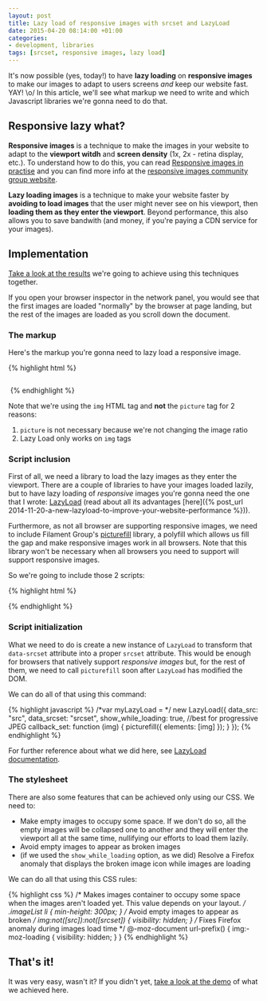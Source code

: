 ```yaml
---
layout: post
title: Lazy load of responsive images with srcset and LazyLoad
date: 2015-04-20 08:14:00 +01:00
categories:
- development, libraries
tags: [srcset, responsive images, lazy load]
---
```

It's now possible (yes, today!) to have **lazy loading** on **responsive images** to make our images to adapt to users screens _and_ keep our website fast. YAY! \o/ In this article, we'll see what markup we need to write and which Javascript libraries we're gonna need to do that.

## Responsive lazy what?

**Responsive images** is a technique to make the images in your website to adapt to the **viewport witdh** and **screen density** (1x, 2x - retina display, etc.). To understand how to do this, you can read [Responsive images in practise](http://alistapart.com/article/responsive-images-in-practice) and you can find more info at the [responsive images community group website](http://responsiveimages.org/).

**Lazy loading images** is a technique to make your website faster by **avoiding to load images** that the user might never see on his viewport, then **loading them as they enter the viewport**. Beyond performance, this also allows you to save bandwith (and money, if you're paying a CDN service for your images). 


## Implementation

[Take a look at the results](http://verlok.github.io/img_srcset_lazyload) we're going to achieve using this techniques together.

If you open your browser inspector in the network panel, you would see that the first images are loaded "normally" by the browser at page landing, but the rest of the images are loaded as you scroll down the document.

### The markup

Here's the markup you're gonna need to lazy load a responsive image.

{% highlight html %}
<!-- Image loaded normally by the browser -->
<img srcset="img/41494516WM_10r_n_f.jpg 668w,
        img/41494516WM_10_n_f.jpg 334w,
        img/41494516WM_9r_n_f.jpg 446w, 
        img/41494516WM_9_n_f.jpg 223w"
    sizes="(min-width: 361px) 50vw,
        (min-width: 481px) 33.333vw, 
        (min-width: 769px) 25vw, 
        (min-width: 1025px) 20vw, 
        100vw">
        
<!-- Image loaded lazily by javascript -->
<img data-srcset="img/41494516WM_10r_n_f.jpg 668w,
        img/41494516WM_10_n_f.jpg 334w,
        img/41494516WM_9r_n_f.jpg 446w, 
        img/41494516WM_9_n_f.jpg 223w"
    sizes="(min-width: 361px) 50vw,
        (min-width: 481px) 33.333vw, 
        (min-width: 769px) 25vw, 
        (min-width: 1025px) 20vw, 
        100vw">
{% endhighlight %}

Note that we're using the `img` HTML tag and **not** the `picture` tag for 2 reasons:

1. `picture` is not necessary because we're not changing the image ratio
2. Lazy Load only works on `img` tags


### Script inclusion

First of all, we need a library to load the lazy images as they enter the viewport. There are a couple of libraries to have your images loaded lazily, but to have lazy loading of _responsive_ images you're gonna need the one that I wrote: [LazyLoad](http://verlok.github.io/lazyload/) (read about all its advantages [here]({% post_url 2014-11-20-a-new-lazyload-to-improve-your-website-performance %})).

Furthermore, as not all browser are supporting responsive images, we need to include Filament Group's [picturefill](https://github.com/scottjehl/picturefill) library, a polyfill which allows us fill the gap and make responsive images work in all browsers. Note that this library won't be necessary when all browsers you need to support will support responsive images.

So we're going to include those 2 scripts:

{% highlight html %}
<script src="js/vendor/lazyload.min.js"></script>
<script src="js/vendor/picturefill.min.js"></script>
{% endhighlight %}


### Script initialization

What we need to do is create a new instance of `LazyLoad` to transform that `data-srcset` attribute into a proper `srcset` attribute. This would be enough for browsers that natively support _responsive images_ but, for the rest of them, we need to call `picturefill` soon after `LazyLoad` has modified the DOM. 

We can do all of that using this command:

{% highlight javascript %}
/*var myLazyLoad = */ new LazyLoad({
    data_src: "src",
    data_srcset: "srcset",
    show_while_loading: true, //best for progressive JPEG
    callback_set: function (img) {
        picturefill({
            elements: [img]
        });
    }
});
{% endhighlight %}

For further reference about what we did here, see [LazyLoad documentation](http://verlok.github.io/lazyload/).

### The stylesheet

There are also some features that can be achieved only using our CSS. We need to:

* Make empty images to occupy some space. If we don't do so, all the empty images will be collapsed one to another and they will enter the viewport all at the same time, nullifying our efforts to load them lazily.
* Avoid empty images to appear as broken images
* (if we used the `show_while_loading` option, as we did) Resolve a Firefox anomaly that displays the broken image icon while images are loading

We can do all that using this CSS rules:

{% highlight css %}
/*
Makes images container to occupy some space 
when the images aren't loaded yet.
This value depends on your layout.
*/
.imageList li {
    min-height: 300px;
}
/*
Avoid empty images to appear as broken
*/
img:not([src]):not([srcset]) {
    visibility: hidden;
}
/* 
Fixes Firefox anomaly during images load time 
*/
@-moz-document url-prefix() {
    img:-moz-loading {
        visibility: hidden;
    }
}
{% endhighlight %}

## That's it!

It was very easy, wasn't it? If you didn't yet, [take a look at the demo](http://verlok.github.io/img_srcset_lazyload) of what we achieved here.